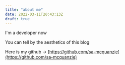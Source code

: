 ```yaml
---
title: "about me"
date: 2022-03-11T20:43:13Z
draft: true
---
```


I'm a developer now

You can tell by the aesthetics of this blog

Here is my github -> [https://github.com/sa-mcquanzie](https://github.com/sa-mcquanzie)

